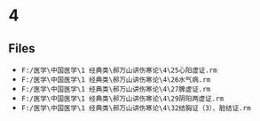 # 4

## Files

- `F:/医学\中国医学\1 经典类\郝万山讲伤寒论\4\25心阳虚证.rm`
- `F:/医学\中国医学\1 经典类\郝万山讲伤寒论\4\26水气病.rm`
- `F:/医学\中国医学\1 经典类\郝万山讲伤寒论\4\27脾虚证.rm`
- `F:/医学\中国医学\1 经典类\郝万山讲伤寒论\4\29阴阳两虚证.rm`
- `F:/医学\中国医学\1 经典类\郝万山讲伤寒论\4\32结胸证（3）、脏结证.rm`
